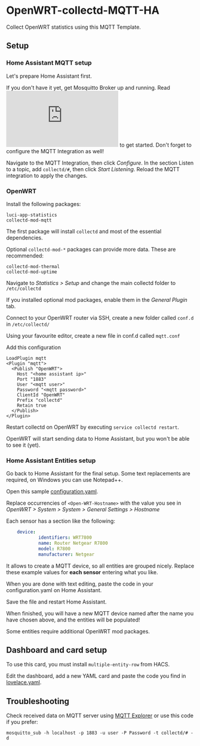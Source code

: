 
# OpenWRT-collectd-MQTT-HA
Collect OpenWRT statistics using this MQTT Template.

## Setup
### Home Assistant MQTT setup
Let's prepare Home Assistant first.

If you don't have it yet, get Mosquitto Broker up and running. Read ![the official docs](https://github.com/home-assistant/addons/blob/174f8e66d0eaa26f01f528beacbde0bd111b711c/mosquitto/DOCS.md) to get started. Don't forget to configure the MQTT Integration as well!

Navigate to the MQTT Integration, then click *Configure*. In the section Listen to a topic, add `collectd/#`, then click *Start Listening*. 
Reload the MQTT integration to apply the changes.


### OpenWRT

Install the following packages:

    luci-app-statistics 
    collectd-mod-mqtt

The first package will install `collectd` and most of the essential dependencies.

Optional `collectd-mod-*` packages can provide more data. These are recommended:

    collectd-mod-thermal
    collectd-mod-uptime

Navigate to *Statistics > Setup* and change the main collectd folder to `/etc/collectd`

If you installed optional mod packages, enable them in the *General Plugin* tab.

Connect to your OpenWRT router via SSH, create a new folder called `conf.d` in `/etc/collectd/`

Using your favourite editor, create a new file in conf.d called `mqtt.conf`

Add this configuration

```shell
LoadPlugin mqtt
<Plugin "mqtt">
  <Publish "OpenWRT">
    Host "<home assistant ip>"
    Port "1883"
    User "<mqtt user>"
    Password "<mqtt password>"
    ClientId "OpenWRT"
    Prefix "collectd"
    Retain true
  </Publish>
</Plugin>
```

Restart collectd on OpenWRT by executing `service collectd restart`.

OpenWRT will start sending data to Home Assistant, but you won't be able to see it (yet).

### Home Assistant Entities setup

Go back to Home Assistant for the final setup.
Some text replacements are required, on Windows you can use Notepad++.

Open this sample [configuration.yaml](configuration.yaml).

Replace occurrencies of `<Open-WRT-Hostname>` with the value you see in *OpenWRT > System > System > General Settings > Hostname*

Each sensor has a section like the following:

```yaml
    device:
            identifiers: WRT7800
            name: Router Netgear R7800
            model: R7800
            manufacturer: Netgear
```

It allows to create a MQTT device, so all entities are grouped nicely. Replace these example values for **each sensor** entering what you like.

When you are done with text editing, paste the code in your configuration.yaml on Home Assistant.

Save the file and restart Home Assistant.

When finished, you will have a new MQTT device named after the name you have chosen above, and the entities will be populated!

Some entities require additional OpenWRT mod packages.

## Dashboard and card setup

To use this card, you must install `multiple-entity-row` from HACS.

Edit the dashboard, add a new YAML card and paste the code you find in [lovelace.yaml](lovelace.yaml).

## Troubleshooting

Check received data on MQTT server using  [MQTT Explorer](https://community.home-assistant.io/t/addon-mqtt-explorer-new-version/603739)  or use this code if you prefer:

    mosquitto_sub -h localhost -p 1883 -u user -P Password -t collectd/# -d

 



